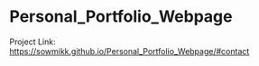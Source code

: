 # Personal_Portfolio_Webpage

Project Link: https://sowmikk.github.io/Personal_Portfolio_Webpage/#contact
